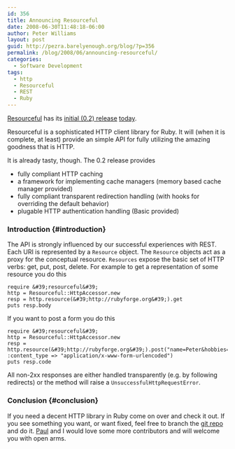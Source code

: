 ```yaml
---
id: 356
title: Announcing Resourceful
date: 2008-06-30T11:48:18-06:00
author: Peter Williams
layout: post
guid: http://pezra.barelyenough.org/blog/?p=356
permalink: /blog/2008/06/announcing-resourceful/
categories:
  - Software Development
tags:
  - http
  - Resourceful
  - REST
  - Ruby
---
```

[Resourceful](http://resourceful.rubyforge.org/) has its [initial (0.2) release](http://github.com/paul/resourceful/commits/rel_0.2) [today](http://www.theamazingrando.com/blog/index.php/2008/06/30/announcing-resourceful/).

Resourceful is a sophisticated HTTP client library for Ruby. It will (when it is complete, at least) provide an simple API for fully utilizing the amazing goodness that is HTTP.

It is already tasty, though. The 0.2 release provides

  * fully compliant HTTP caching
  * a framework for implementing cache managers (memory based cache manager provided)
  * fully compliant transparent redirection handling (with hooks for overriding the default behavior)
  * plugable HTTP authentication handling (Basic provided)

### Introduction {#introduction}

The API is strongly influenced by our successful experiences with REST. Each URI is represented by a `Resource` object. The `Resource` objects act as a proxy for the conceptual resource. `Resources` expose the basic set of HTTP verbs: get, put, post, delete. For example to get a representation of some resource you do this

    require &#39;resourceful&#39;
    http = Resourceful::HttpAccessor.new
    resp = http.resource(&#39;http://rubyforge.org&#39;).get
    puts resp.body

If you want to post a form you do this

    require &#39;resourceful&#39;
    http = Resourceful::HttpAccessor.new
    resp = http.resource(&#39;http://rubyforge.org&#39;).post("name=Peter&hobbies=programming,diy", :content_type => "application/x-www-form-urlencoded")
    puts resp.code

All non-2xx responses are either handled transparently (e.g. by following redirects) or the method will raise a `UnsuccessfulHttpRequestError`.

### Conclusion {#conclusion}

If you need a decent HTTP library in Ruby come on over and check it out. If you see something you want, or want fixed, feel free to branch the [git repo](http://github.com/paul/resourceful/tree/master) and do it. [Paul](http://www.theamazingrando.com/blog/) and I would love some more contributors and will welcome you with open arms.